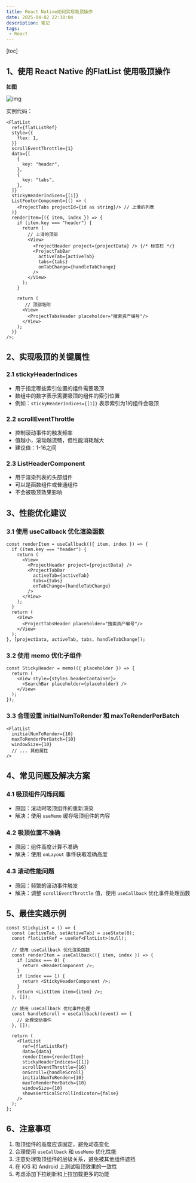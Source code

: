 ```yaml
---
title: React Native如何实现吸顶操作
date: 2025-04-02 22:38:04
description: 笔记
tags:
 - React
---
```


[toc]

## 1、使用 React Native 的FlatList 使用吸顶操作

**如图**

![img](https://s2.loli.net/2025/04/02/VZFpIilYOR3MaNc.jpg)

实例代码：

```tsx
<FlatList
  ref={flatListRef}
  style={{
    flex: 1,
  }}
  scrollEventThrottle={1}
  data={[
    {
      key: "header",
    },
    {
      key: "tabs",
    },
  ]}
  stickyHeaderIndices={[1]}
  ListFooterComponent={() => (
    <ProjectTabs projectId={id as string}/> // 上滑的列表
  )}
  renderItem={({ item, index }) => {
    if (item.key === "header") {
      return (
        // 上滑的顶部
        <View>
          <ProjectHeader project={projectData} /> {/* 标签栏 */}
          <ProjectTabBar
            activeTab={activeTab}
            tabs={tabs}
            onTabChange={handleTabChange}
          />
        </View>
      );
    }

    return (
       // 顶部吸附
      <View>
        <ProjectTabsHeader placeholder="搜索资产编号"/>
      </View>
    );
  }}
/>;
```

## 2、实现吸顶的关键属性

### 2.1 stickyHeaderIndices
- 用于指定哪些索引位置的组件需要吸顶
- 数组中的数字表示需要吸顶的组件的索引位置
- 例如：`stickyHeaderIndices={[1]}` 表示索引为1的组件会吸顶

### 2.2 scrollEventThrottle
- 控制滚动事件的触发频率
- 值越小，滚动越流畅，但性能消耗越大
- 建议值：1-16之间

### 2.3 ListHeaderComponent
- 用于渲染列表的头部组件
- 可以是函数组件或普通组件
- 不会被吸顶效果影响

## 3、性能优化建议

### 3.1 使用 useCallback 优化渲染函数
```tsx
const renderItem = useCallback(({ item, index }) => {
  if (item.key === "header") {
    return (
      <View>
        <ProjectHeader project={projectData} />
        <ProjectTabBar
          activeTab={activeTab}
          tabs={tabs}
          onTabChange={handleTabChange}
        />
      </View>
    );
  }
  return (
    <View>
      <ProjectTabsHeader placeholder="搜索资产编号"/>
    </View>
  );
}, [projectData, activeTab, tabs, handleTabChange]);
```

### 3.2 使用 memo 优化子组件
```tsx
const StickyHeader = memo(({ placeholder }) => {
  return (
    <View style={styles.headerContainer}>
      <SearchBar placeholder={placeholder} />
    </View>
  );
});
```

### 3.3 合理设置 initialNumToRender 和 maxToRenderPerBatch
```tsx
<FlatList
  initialNumToRender={10}
  maxToRenderPerBatch={10}
  windowSize={10}
  // ... 其他属性
/>
```

## 4、常见问题及解决方案

### 4.1 吸顶组件闪烁问题
- 原因：滚动时吸顶组件的重新渲染
- 解决：使用 `useMemo` 缓存吸顶组件的内容

### 4.2 吸顶位置不准确
- 原因：组件高度计算不准确
- 解决：使用 `onLayout` 事件获取准确高度

### 4.3 滚动性能问题
- 原因：频繁的滚动事件触发
- 解决：调整 `scrollEventThrottle` 值，使用 `useCallback` 优化事件处理函数

## 5、最佳实践示例

```tsx
const StickyList = () => {
  const [activeTab, setActiveTab] = useState(0);
  const flatListRef = useRef<FlatList>(null);
  
  // 使用 useCallback 优化渲染函数
  const renderItem = useCallback(({ item, index }) => {
    if (index === 0) {
      return <HeaderComponent />;
    }
    if (index === 1) {
      return <StickyHeaderComponent />;
    }
    return <ListItem item={item} />;
  }, []);

  // 使用 useCallback 优化事件处理
  const handleScroll = useCallback((event) => {
    // 处理滚动事件
  }, []);

  return (
    <FlatList
      ref={flatListRef}
      data={data}
      renderItem={renderItem}
      stickyHeaderIndices={[1]}
      scrollEventThrottle={16}
      onScroll={handleScroll}
      initialNumToRender={10}
      maxToRenderPerBatch={10}
      windowSize={10}
      showsVerticalScrollIndicator={false}
    />
  );
};
```

## 6、注意事项

1. 吸顶组件的高度应该固定，避免动态变化
2. 合理使用 `useCallback` 和 `useMemo` 优化性能
3. 注意处理吸顶组件的层级关系，避免被其他组件遮挡
4. 在 iOS 和 Android 上测试吸顶效果的一致性
5. 考虑添加下拉刷新和上拉加载更多的功能 